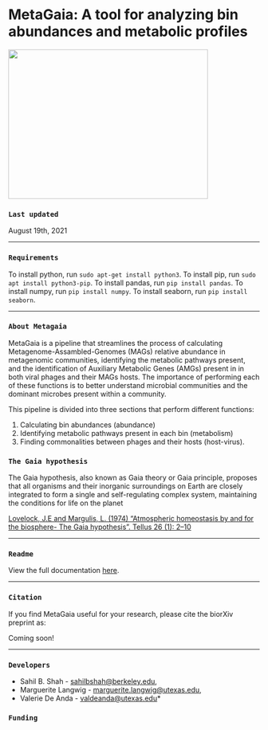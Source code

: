 # MetaGaia: A tool for analyzing bin abundances and metabolic profiles

<img src="https://valdeanda.github.io/MetaGaia/docs/Metagaia_summ.png" width="400" height="300" align="center">




### `Last updated`  

August 19th, 2021

---

### `Requirements`

To install python, run `sudo apt-get install python3`. To install pip, run `sudo apt install python3-pip`. To install pandas, run `pip install pandas`. To install numpy, run `pip install numpy`. To install seaborn, run `pip install seaborn`.

---

### `About Metagaia`

MetaGaia is a pipeline that streamlines the process of calculating Metagenome-Assambled-Genomes (MAGs) relative abundance in metagenomic communities, identifying the metabolic pathways present, and the identification of Auxiliary Metabolic Genes (AMGs) present in in both viral phages and their MAGs hosts. 
The importance of performing each of these functions is to better understand microbial communities and the dominant microbes present within a community.



This pipeline is divided into three sections that perform different functions: 

1. Calculating bin abundances (abundance)
2. Identifying metabolic pathways present in each bin (metabolism)
3. Finding commonalities between phages and their hosts (host-virus).


### `The Gaia hypothesis`

The Gaia hypothesis, also known as Gaia theory or Gaia principle, proposes that all organisms and their inorganic surroundings on Earth are closely integrated to form a single and self-regulating complex system, maintaining the conditions for life on the planet

[Lovelock, J.E and Margulis, L. (1974) “Atmospheric homeostasis by and for the biosphere- The Gaia hypothesis”. Tellus 26 (1): 2–10](https://onlinelibrary.wiley.com/doi/abs/10.1111/j.2153-3490.1974.tb01946.x)

--- 

### `Readme`
View the full documentation [here](https://valdeanda.github.io/MetaGaia/docs/READMEv1.html).

---

### `Citation`
If you find MetaGaia useful for your research, please cite the biorXiv preprint as:

Coming soon!

---


### `Developers`

* Sahil B. Shah - sahilbshah@berkeley.edu, 
* Marguerite Langwig - marguerite.langwig@utexas.edu, 
* Valerie De Anda - valdeanda@utexas.edu*



### `Funding`
